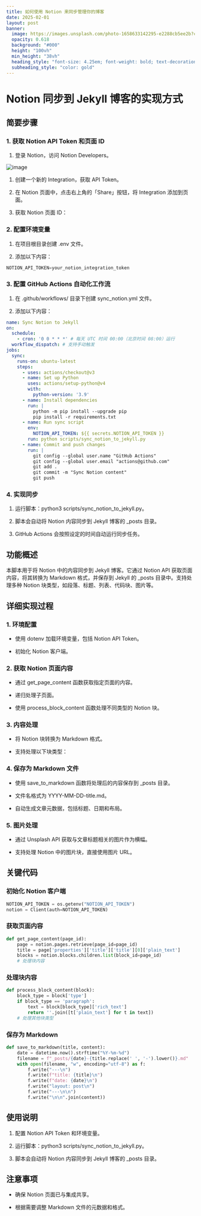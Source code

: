```yaml
---
title: 如何使用 Notion 来同步管理你的博客
date: 2025-02-01
layout: post
banner:
  image: https://images.unsplash.com/photo-1658633142295-e2288cb5ee2b?crop=entropy&cs=tinysrgb&fit=max&fm=jpg&ixid=M3w2OTIwMzJ8MHwxfHJhbmRvbXx8fHx8fHx8fDE3MzgzOTEwODN8&ixlib=rb-4.0.3&q=80&w=1080
  opacity: 0.618
  background: "#000"
  height: "100vh"
  min_height: "38vh"
  heading_style: "font-size: 4.25em; font-weight: bold; text-decoration: underline"
  subheading_style: "color: gold"
---
```


# Notion 同步到 Jekyll 博客的实现方式

## 简要步骤

### 1. 获取 Notion API Token 和页面 ID

1. 登录 Notion，访问 Notion Developers。

![image](https://prod-files-secure.s3.us-west-2.amazonaws.com/a7a0cc5a-89b9-4cda-8686-1fba0ca52f40/d19c1afe-dea5-4312-9333-786b0ba83054/image.png?X-Amz-Algorithm=AWS4-HMAC-SHA256&X-Amz-Content-Sha256=UNSIGNED-PAYLOAD&X-Amz-Credential=ASIAZI2LB466R6R5YQGF%2F20250201%2Fus-west-2%2Fs3%2Faws4_request&X-Amz-Date=20250201T062443Z&X-Amz-Expires=3600&X-Amz-Security-Token=IQoJb3JpZ2luX2VjEMf%2F%2F%2F%2F%2F%2F%2F%2F%2F%2FwEaCXVzLXdlc3QtMiJGMEQCIC5n84JMZHzbWBbRk2g4PtmOlKAK7sSxLxF2dhMocwRQAiBvCLZ1IH28ZzCNHhMeGvndBZLdDCs1acEDWK%2FM0Uu7iSqIBAjP%2F%2F%2F%2F%2F%2F%2F%2F%2F%2F8BEAAaDDYzNzQyMzE4MzgwNSIMOpttTN70Om9VE41JKtwDqVyl6fqnHOc847%2BfIAqAQhrYddRQFyuchwMDiorNeuqBuLKAfi7rjRiiy2RUZwQrnVmt41TDiLsdWSUUcBCs6fG3KPg%2F4Sux1wtpjcB5X%2BunrySvcMQwB1%2FyBo1i6QWkjyBmS5EoxI6VsecLmn4Erw7GmRxxmXa8k3jT%2FgH0A7ecvLhTgfzhDK6nQeZUvUE%2Bxf51GFoCKKGf%2F52m1b%2FKpbP%2FwoomPNqALC%2FM%2FAJHD0m%2Fv9k4iIAWMs%2FuJ1hJ5O4ttT8HXxk5%2F%2F7941wn9rSE%2FsliHZ1LQKd5ypbhXIQZaOyzugo6jgggPfpCv0xWvnl88FJYHjgH4ZbuAaYrNJZCeDXZ03u%2FHXMPZQaKSA55GSVxgffGUokpMQszLuLGiiNc46lmTLlf8G9wrUf7Z5WXrXdZZPkYaW8uIB%2FDOh6SD%2F3ypK0Q71hI2I5tdz4BgsLYYpqb9ewtg66cqJLnRinpkvGVwBwobsagRKDLOUOBmgUeUFSzDQq%2Fd8WBWi3Bgafd6C28NRFLar%2F5HxcJfLAMk%2FVZhbaQZpJVlMLEvoVq7AogsWGINLMS16XClA7FeioqUC%2BEUbFnlaZwCm1FZFnn%2BU%2FWT6dOkMnPYTBEhuw1n0jgTB%2FmonRytTVoqy8wrfr2vAY6pgE%2FU8UaPqLpyhU2UTS6KgaTO8D0WvlQeS%2Fk%2BTnt8UnjSe2zESkJw%2FjSUOQB01iall%2FJyEZ0Xceq%2Br7U%2B%2FdyExgT1zR0et9e15HUhdGHc7bHjatufAy63Vk1p9Lv1yx0biUO9DjUkY%2BBEiCdBPfTurb5TtqW8FReIVb56hIMYsdtMlq1u9b8YXRiy3QXgDEcubbGIFbxsMuFB6geABVlenZNbuQHHFSg&X-Amz-Signature=1717ffb5a006a8c05ad0c5a77ea8135b106255f24c5cb7077fddcd2e19a1112f&X-Amz-SignedHeaders=host&x-id=GetObject)

1. 创建一个新的 Integration，获取 API Token。

1. 在 Notion 页面中，点击右上角的「Share」按钮，将 Integration 添加到页面。

1. 获取 Notion 页面 ID：


### 2. 配置环境变量

1. 在项目根目录创建 .env 文件。

1. 添加以下内容：

```javascript
NOTION_API_TOKEN=your_notion_integration_token
```

### 3. 配置 GitHub Actions 自动化工作流

1. 在 .github/workflows/ 目录下创建 sync_notion.yml 文件。

1. 添加以下内容：

```yaml
name: Sync Notion to Jekyll
on:
  schedule:
    - cron: '0 0 * * *' # 每天 UTC 时间 00:00（北京时间 08:00）运行
  workflow_dispatch: # 支持手动触发
jobs:
  sync:
    runs-on: ubuntu-latest
    steps:
      - uses: actions/checkout@v3
      - name: Set up Python
        uses: actions/setup-python@v4
        with:
          python-version: '3.9'
      - name: Install dependencies
        run: |
          python -m pip install --upgrade pip
          pip install -r requirements.txt
      - name: Run sync script
        env:
          NOTION_API_TOKEN: ${{ secrets.NOTION_API_TOKEN }}
        run: python scripts/sync_notion_to_jekyll.py
      - name: Commit and push changes
        run: |
          git config --global user.name "GitHub Actions"
          git config --global user.email "actions@github.com"
          git add .
          git commit -m "Sync Notion content"
          git push
```

### 4. 实现同步

1. 运行脚本：python3 scripts/sync_notion_to_jekyll.py。

1. 脚本会自动将 Notion 内容同步到 Jekyll 博客的 _posts 目录。

1. GitHub Actions 会按照设定的时间自动运行同步任务。

## 功能概述

本脚本用于将 Notion 中的内容同步到 Jekyll 博客。它通过 Notion API 获取页面内容，将其转换为 Markdown 格式，并保存到 Jekyll 的 _posts 目录中。支持处理多种 Notion 块类型，如段落、标题、列表、代码块、图片等。

## 详细实现过程

### 1. 环境配置

- 使用 dotenv 加载环境变量，包括 Notion API Token。

- 初始化 Notion 客户端。

### 2. 获取 Notion 页面内容

- 通过 get_page_content 函数获取指定页面的内容。

- 递归处理子页面。

- 使用 process_block_content 函数处理不同类型的 Notion 块。

### 3. 内容处理

- 将 Notion 块转换为 Markdown 格式。

- 支持处理以下块类型：


### 4. 保存为 Markdown 文件

- 使用 save_to_markdown 函数将处理后的内容保存到 _posts 目录。

- 文件名格式为 YYYY-MM-DD-title.md。

- 自动生成文章元数据，包括标题、日期和布局。

### 5. 图片处理

- 通过 Unsplash API 获取与文章标题相关的图片作为横幅。

- 支持处理 Notion 中的图片块，直接使用图片 URL。

## 关键代码

### 初始化 Notion 客户端

```python
NOTION_API_TOKEN = os.getenv("NOTION_API_TOKEN")
notion = Client(auth=NOTION_API_TOKEN)
```

### 获取页面内容

```python
def get_page_content(page_id):
    page = notion.pages.retrieve(page_id=page_id)
    title = page['properties']['title']['title'][0]['plain_text']
    blocks = notion.blocks.children.list(block_id=page_id)
    # 处理块内容
```

### 处理块内容

```python
def process_block_content(block):
    block_type = block['type']
    if block_type == 'paragraph':
        text = block[block_type]['rich_text']
        return ''.join([t['plain_text'] for t in text])
    # 处理其他块类型
```

### 保存为 Markdown

```python
def save_to_markdown(title, content):
    date = datetime.now().strftime("%Y-%m-%d")
    filename = f"_posts/{date}-{title.replace(' ', '-').lower()}.md"
    with open(filename, "w", encoding="utf-8") as f:
        f.write("---\n")
        f.write(f"title: {title}\n")
        f.write(f"date: {date}\n")
        f.write("layout: post\n")
        f.write("---\n\n")
        f.write("\n\n".join(content))
```

## 使用说明

1. 配置 Notion API Token 和环境变量。

1. 运行脚本：python3 scripts/sync_notion_to_jekyll.py。

1. 脚本会自动将 Notion 内容同步到 Jekyll 博客的 _posts 目录。

## 注意事项

- 确保 Notion 页面已与集成共享。

- 根据需要调整 Markdown 文件的元数据和格式。